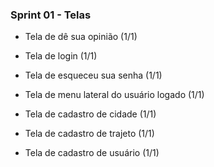 ### Sprint 01 - Telas

- Tela de dê sua opinião (1/1)

- Tela de login (1/1)

- Tela de esqueceu sua senha (1/1)

- Tela de menu lateral do usuário logado (1/1)

- Tela de cadastro de cidade (1/1)

- Tela de cadastro de trajeto (1/1)

- Tela de cadastro de usuário (1/1)
